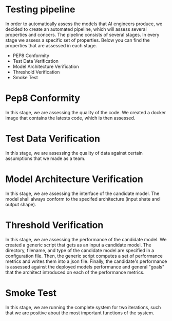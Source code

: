 # Testing pipeline

In order to automatically assess the models that AI engineers produce, we decided to create an automated pipeline, which will assess several properties and concers. The pipeline consists of several stages. In every stage we assess a specific set of properties. Below you can find the properties that are assessed in each stage.
 

  - PEP8 Conformity
  - Test Data Verification
  - Model Architecture Verification
  - Threshold Verification
  - Smoke Test


# Pep8 Conformity
In this stage, we are assessing the quality of the code. We created a docker image that contains the latests code, which is then assessed.

# Test Data Verification
In this stage, we are assessing the quality of data against certain assumptions that we made as a team.

# Model Architecture Verification
In this stage, we are assessing the interface of the candidate model. The model shall always conform to the specifed architecture (input shate and output shape).

# Threshold Verification
In this stage, we are assessing the performance of the candidate model. We created a generic script that gets as an input a candidate model. The directory, filename, and type of the candidate model are specified in a configuration file. Then, the generic script computes a set of performance metrics and writes them into a json file. Finally, the candidate's performance is assessed against the deployed models performance and general "goals" that the architect introduced on each of the performance metrics.

# Smoke Test
In this stage, we are running the complete system for two iterations, such that we are positive about the most important functions of the system.
